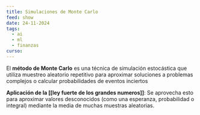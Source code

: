 ```yaml
---
title: Simulaciones de Monte Carlo
feed: show
date: 24-11-2024
tags:
  - ai
  - ml
  - finanzas
curso:
---
```

El **método de Monte Carlo** es una técnica de simulación estocástica que utiliza muestreo aleatorio repetitivo para aproximar soluciones a problemas complejos o calcular probabilidades de eventos inciertos

**Aplicación de la [[ley fuerte de los grandes numeros]]**: Se aprovecha esto para aproximar valores desconocidos (como una esperanza, probabilidad o integral) mediante la media de muchas muestras aleatorias.

